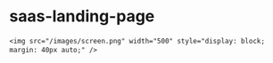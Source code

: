 # saas-landing-page

    <img src="/images/screen.png" width="500" style="display: block; margin: 40px auto;" />
